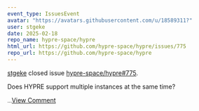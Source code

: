 ```yaml
---
event_type: IssuesEvent
avatar: "https://avatars.githubusercontent.com/u/18589311?"
user: stgeke
date: 2025-02-18
repo_name: hypre-space/hypre
html_url: https://github.com/hypre-space/hypre/issues/775
repo_url: https://github.com/hypre-space/hypre
---
```


<a href='https://github.com/stgeke' target='_blank'>stgeke</a> closed issue <a href='https://github.com/hypre-space/hypre/issues/775' target='_blank'>hypre-space/hypre#775</a>.

<p>Does HYPRE support multiple instances at the same time?</p><small>...</small><a href='https://github.com/hypre-space/hypre/issues/775' target='_blank'>View Comment</a>